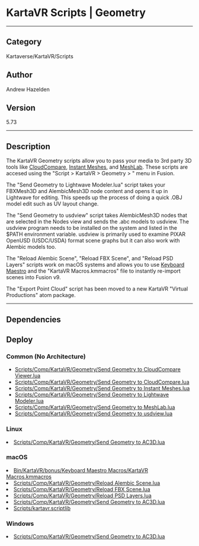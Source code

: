 # KartaVR Scripts | Geometry
___

## Category
Kartaverse/KartaVR/Scripts

## Author
Andrew Hazelden

## Version
5.73

___

## Description
<p>The KartaVR Geometry scripts allow you to pass your media to 3rd party 3D tools like <a href="http://www.cloudcompare.org">CloudCompare</a>, <a href="https://github.com/wjakob/instant-meshes">Instant Meshes</a>, and <a href="http://www.meshlab.net/">MeshLab</a>. These scripts are accesed using the "Script &gt; KartaVR &gt; Geometry &gt; " menu in Fusion.</p>

<p>The "Send Geometry to Lightwave Modeler.lua" script takes your FBXMesh3D and AlembicMesh3D node content and opens it up in Lightwave for editing. This speeds up the process of doing a quick .OBJ model edit such as UV layout change.</p>

<p>The "Send Geometry to usdview" script takes AlembicMesh3D nodes that are selected in the Nodes view and sends the .abc models to usdview. The usdview program needs to be installed on the system and listed in the $PATH environment variable. usdview is primarily used to examine PIXAR OpenUSD (USDC/USDA) format scene graphs but it can also work with Alembic models too.</p>

<p>The "Reload Alembic Scene", "Reload FBX Scene", and "Reload PSD Layers" scripts work on macOS systems and allows you to use <a href="https://www.keyboardmaestro.com/main/">Keyboard Maestro</a> and the "KartaVR Macros.kmmacros" file to instantly re-import scenes into Fusion v9.</p>

<p>The "Export Point Cloud" script has been moved to a new KartaVR "Virtual Productions" atom package.</p>


___

## Dependencies

## Deploy

### Common (No Architecture)

<ul>
<li><a href="https://gitlab.com/WeSuckLess/Reactor/-/blob/master/Atoms/com.AndrewHazelden.KartaVR.Scripts.Geometry/Scripts/Comp/KartaVR/Geometry/Send Geometry to CloudCompare Viewer.lua?ref_type=heads">Scripts/Comp/KartaVR/Geometry/Send Geometry to CloudCompare Viewer.lua</a></li>
<li><a href="https://gitlab.com/WeSuckLess/Reactor/-/blob/master/Atoms/com.AndrewHazelden.KartaVR.Scripts.Geometry/Scripts/Comp/KartaVR/Geometry/Send Geometry to CloudCompare.lua?ref_type=heads">Scripts/Comp/KartaVR/Geometry/Send Geometry to CloudCompare.lua</a></li>
<li><a href="https://gitlab.com/WeSuckLess/Reactor/-/blob/master/Atoms/com.AndrewHazelden.KartaVR.Scripts.Geometry/Scripts/Comp/KartaVR/Geometry/Send Geometry to Instant Meshes.lua?ref_type=heads">Scripts/Comp/KartaVR/Geometry/Send Geometry to Instant Meshes.lua</a></li>
<li><a href="https://gitlab.com/WeSuckLess/Reactor/-/blob/master/Atoms/com.AndrewHazelden.KartaVR.Scripts.Geometry/Scripts/Comp/KartaVR/Geometry/Send Geometry to Lightwave Modeler.lua?ref_type=heads">Scripts/Comp/KartaVR/Geometry/Send Geometry to Lightwave Modeler.lua</a></li>
<li><a href="https://gitlab.com/WeSuckLess/Reactor/-/blob/master/Atoms/com.AndrewHazelden.KartaVR.Scripts.Geometry/Scripts/Comp/KartaVR/Geometry/Send Geometry to MeshLab.lua?ref_type=heads">Scripts/Comp/KartaVR/Geometry/Send Geometry to MeshLab.lua</a></li>
<li><a href="https://gitlab.com/WeSuckLess/Reactor/-/blob/master/Atoms/com.AndrewHazelden.KartaVR.Scripts.Geometry/Scripts/Comp/KartaVR/Geometry/Send Geometry to usdview.lua?ref_type=heads">Scripts/Comp/KartaVR/Geometry/Send Geometry to usdview.lua</a></li>
</ul>

### Linux

<li><a href="https://gitlab.com/WeSuckLess/Reactor/-/blob/master/Atoms/com.AndrewHazelden.KartaVR.Scripts.Geometry/Linux/Scripts/Comp/KartaVR/Geometry/Send Geometry to AC3D.lua?ref_type=heads">Scripts/Comp/KartaVR/Geometry/Send Geometry to AC3D.lua</a></li>

### macOS

<li><a href="https://gitlab.com/WeSuckLess/Reactor/-/blob/master/Atoms/com.AndrewHazelden.KartaVR.Scripts.Geometry/Mac/Bin/KartaVR/bonus/Keyboard Maestro Macros/KartaVR Macros.kmmacros?ref_type=heads">Bin/KartaVR/bonus/Keyboard Maestro Macros/KartaVR Macros.kmmacros</a></li>
<li><a href="https://gitlab.com/WeSuckLess/Reactor/-/blob/master/Atoms/com.AndrewHazelden.KartaVR.Scripts.Geometry/Mac/Scripts/Comp/KartaVR/Geometry/Reload Alembic Scene.lua?ref_type=heads">Scripts/Comp/KartaVR/Geometry/Reload Alembic Scene.lua</a></li>
<li><a href="https://gitlab.com/WeSuckLess/Reactor/-/blob/master/Atoms/com.AndrewHazelden.KartaVR.Scripts.Geometry/Mac/Scripts/Comp/KartaVR/Geometry/Reload FBX Scene.lua?ref_type=heads">Scripts/Comp/KartaVR/Geometry/Reload FBX Scene.lua</a></li>
<li><a href="https://gitlab.com/WeSuckLess/Reactor/-/blob/master/Atoms/com.AndrewHazelden.KartaVR.Scripts.Geometry/Mac/Scripts/Comp/KartaVR/Geometry/Reload PSD Layers.lua?ref_type=heads">Scripts/Comp/KartaVR/Geometry/Reload PSD Layers.lua</a></li>
<li><a href="https://gitlab.com/WeSuckLess/Reactor/-/blob/master/Atoms/com.AndrewHazelden.KartaVR.Scripts.Geometry/Mac/Scripts/Comp/KartaVR/Geometry/Send Geometry to AC3D.lua?ref_type=heads">Scripts/Comp/KartaVR/Geometry/Send Geometry to AC3D.lua</a></li>
<li><a href="https://gitlab.com/WeSuckLess/Reactor/-/blob/master/Atoms/com.AndrewHazelden.KartaVR.Scripts.Geometry/Mac/Scripts/kartavr.scriptlib?ref_type=heads">Scripts/kartavr.scriptlib</a></li>

### Windows

<li><a href="https://gitlab.com/WeSuckLess/Reactor/-/blob/master/Atoms/com.AndrewHazelden.KartaVR.Scripts.Geometry/Windows/Scripts/Comp/KartaVR/Geometry/Send Geometry to AC3D.lua?ref_type=heads">Scripts/Comp/KartaVR/Geometry/Send Geometry to AC3D.lua</a></li>
